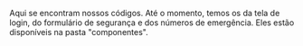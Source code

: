 Aqui se encontram nossos códigos. Até o momento, temos os da tela de login, do formulário de segurança e dos números de emergência.
Eles estão disponíveis na pasta "componentes".
